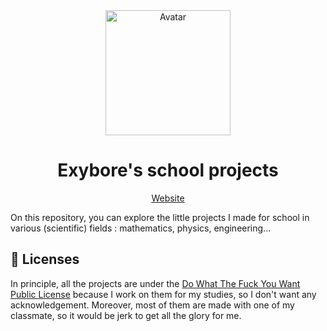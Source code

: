 <div align="center">
  <img src="https://exybore.becauseofprog.fr/img/avatar.png" width="200px" alt="Avatar"/>
  <h1>Exybore's school projects</h1>
  <a href="https://school.exybo.re">Website</a>
</div>

On this repository, you can explore the little projects I made for school in various (scientific) fields : mathematics, physics, engineering...

## 🔐 Licenses

In principle, all the projects are under the [Do What The Fuck You Want Public License](http://www.wtfpl.net/) because I work on them for my studies, so I don't want any acknowledgement. Moreover, most of them are made with one of my classmate, so it would be jerk to get all the glory for me.
